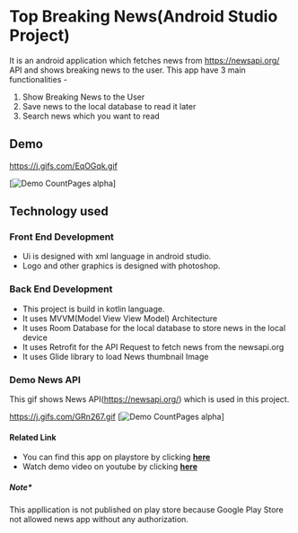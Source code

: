 # Top Breaking News(Android Studio Project)

It is an android application which fetches news from https://newsapi.org/ API and shows breaking news to the user. This app have 3 main functionalities -
1. Show Breaking News to the User
2. Save news to the local database to read it later
3. Search news which you want to read


##  Demo


https://j.gifs.com/EqOGqk.gif

[![Demo CountPages alpha](https://j.gifs.com/EqOGqk.gif)] 

## Technology used

### Front End Development 
- Ui is designed with xml language in android studio. 
- Logo and other graphics is designed with photoshop. 

### Back End Development

- This project is build in kotlin language.
- It uses MVVM(Model View View Model) Architecture
- It uses Room Database for the local database to store news in the local device
- It uses Retrofit for the API Request to fetch news from the newsapi.org
- It uses Glide library to load News thumbnail Image

### Demo News API
This gif shows News API(https://newsapi.org/) which is used in this project.


https://j.gifs.com/GRn267.gif
[![Demo CountPages alpha](https://j.gifs.com/GRn267.gif)]



#### Related Link
- You can find this app on playstore by clicking [**here**](https://play.google.com/store/apps/details?id=com.testyo.org)
- Watch demo video on youtube by clicking [**here**](https://youtu.be/t96wkApy5yo)

##### Note*
This appllication is not published on play store because Google Play Store not allowed news app without any authorization.



